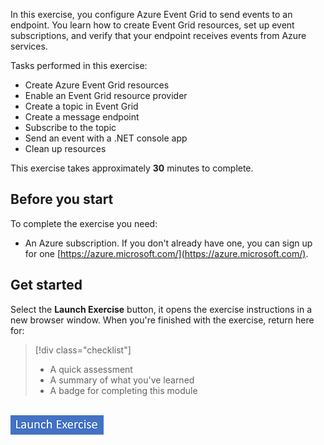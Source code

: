 In this exercise, you configure Azure Event Grid to send events to an endpoint. You learn how to create Event Grid resources, set up event subscriptions, and verify that your endpoint receives events from Azure services.

Tasks performed in this exercise:

* Create Azure Event Grid resources
* Enable an Event Grid resource provider
* Create a topic in Event Grid
* Create a message endpoint
* Subscribe to the topic
* Send an event with a .NET console app
* Clean up resources

This exercise takes approximately **30** minutes to complete.

## Before you start

To complete the exercise you need:

* An Azure subscription. If you don't already have one, you can sign up for one [https://azure.microsoft.com/](https://azure.microsoft.com/).

## Get started

Select the **Launch Exercise** button, it opens the exercise instructions in a new browser window. When you're finished with the exercise, return here for:

> [!div class="checklist"]
> * A quick assessment 
> * A summary of what you've learned
> * A badge for completing this module

<br/>

<a href="https://go.microsoft.com/fwlink/?linkid=2325108" target="_blank">
    <img src="../media/launch-exercise.png" alt="Button to launch exercise.">
</a>

